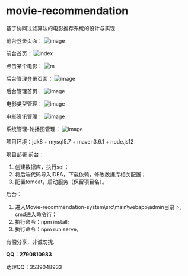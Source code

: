 # movie-recommendation
基于协同过滤算法的电影推荐系统的设计与实现

前台登录页面：
![image](https://github.com/Mingdaj/movie-recommendation/assets/130920375/badf53e3-4da2-4bf9-9f16-6f6ab22bc470)

前台首页：
![index](https://github.com/Mingdaj/movie-recommendation/assets/130920375/a0719e5e-6f2b-489f-b931-5a1b3b9ca1c2)

点击某个电影：
![m](https://github.com/Mingdaj/movie-recommendation/assets/130920375/1332bca7-046a-4f7a-9038-83457177ee0a)

后台管理登录页面：
![image](https://github.com/Mingdaj/movie-recommendation/assets/130920375/54194961-7917-448f-8f26-49df7b5ea0da)

后台管理首页：
![image](https://github.com/Mingdaj/movie-recommendation/assets/130920375/c51fad03-0b65-4f6a-b0fa-fd602c254504)

电影类型管理：
![image](https://github.com/Mingdaj/movie-recommendation/assets/130920375/62b07aa3-b9d8-4811-94fd-e4dbe5568488)

电影资讯管理：
![image](https://github.com/Mingdaj/movie-recommendation/assets/130920375/f83f1a56-64f3-4722-854b-5004d1a8e249)

系统管理-轮播图管理：
![image](https://github.com/Mingdaj/movie-recommendation/assets/130920375/0f5bd3b4-9417-4739-9f0b-361ccca9479d)

项目环境：jdk8 + mysql5.7 + maven3.6.1 + node.js12

项目部署
前台：
1. 创建数据库，执行sql；
2. 将后端代码导入IDEA，下载依赖，修改数据库相关配置；
3. 配置tomcat，启动服务（保留项目名）。

后台：
1. 进入Movie-recommendation-system\src\main\webapp\admin目录下，cmd进入命令行；
2. 执行命令：npm install;
3. 执行命令：npm run serve。

有偿分享，非诚勿扰.

**QQ：2790810983**

助理QQ：3539048933
